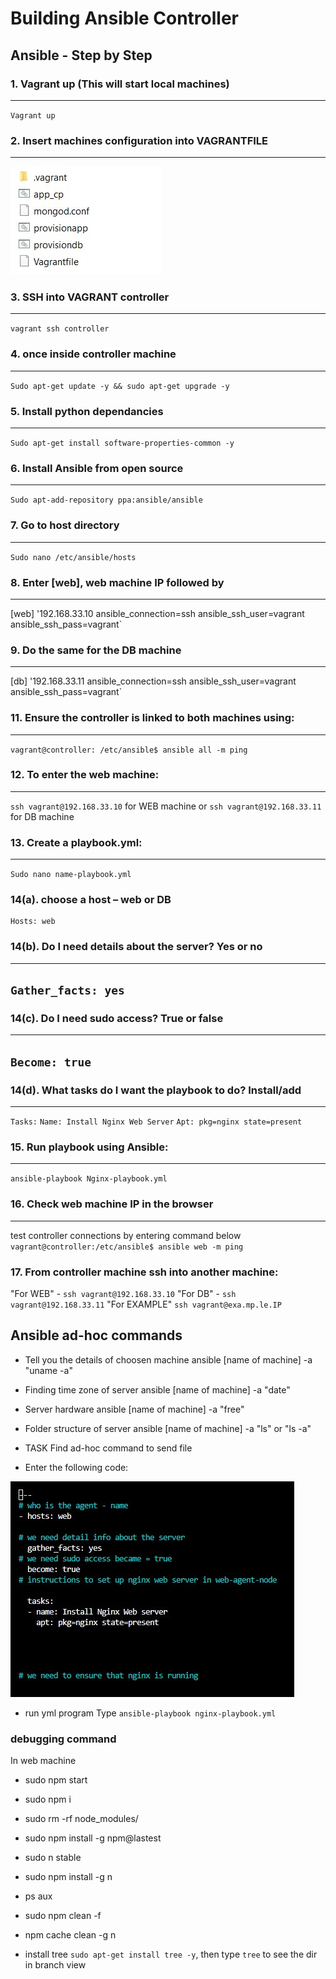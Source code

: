 # Building Ansible Controller

## Ansible - Step by Step

### 1.	Vagrant up (This will start local machines)
---
`Vagrant up`

### 2. Insert machines configuration into VAGRANTFILE
---
![vagrantfile in terminal](./Controller-steps-images/vagrantfile-in-terminal.jpg)

### 3. SSH into VAGRANT controller
---
`vagrant ssh controller`

### 4. once inside controller machine	
---
`Sudo apt-get update -y && sudo apt-get upgrade -y`


### 5. Install python dependancies
---
`Sudo apt-get install software-properties-common -y`

### 6. Install Ansible from open source 
---
`Sudo apt-add-repository ppa:ansible/ansible`


### 7. Go to host directory	
---
`Sudo nano /etc/ansible/hosts`

### 8. Enter [web], web machine IP followed by
---
[web]
'192.168.33.10 ansible_connection=ssh ansible_ssh_user=vagrant ansible_ssh_pass=vagrant`

### 9. Do the same for the DB machine
---
[db]
'192.168.33.11 ansible_connection=ssh ansible_ssh_user=vagrant ansible_ssh_pass=vagrant`

### 11. Ensure the controller is linked to both machines using:
---
`vagrant@controller: /etc/ansible$ ansible all -m ping`

### 12. To enter the web machine:
--- 
`ssh vagrant@192.168.33.10` for WEB machine
or
`ssh vagrant@192.168.33.11` for DB machine

### 13. Create a playbook.yml:
---
`Sudo nano name-playbook.yml`

### 14(a). choose a host – web or DB
	Hosts: web
	
### 14(b). Do I need details about the server?  Yes or no
---
`Gather_facts: yes`
-	
### 14(c). Do I need sudo access? True or false
---
`Become: true`
-	
### 14(d). What tasks do I want the playbook to do? Install/add
---
`Tasks:`
`Name: Install Nginx Web Server`
`Apt: pkg=nginx state=present`

### 15. Run playbook using Ansible:
---
`ansible-playbook Nginx-playbook.yml`

### 16.	Check web machine IP in the browser
---
test controller connections by entering command below
`vagrant@controller:/etc/ansible$ ansible web -m ping`

### 17. From controller machine ssh into another machine:
"For WEB" - `ssh vagrant@192.168.33.10`
"For DB" - `ssh vagrant@192.168.33.11`
"For EXAMPLE" `ssh vagrant@exa.mp.le.IP`

## Ansible ad-hoc commands

- Tell you the details of choosen machine
ansible [name of machine] -a "uname -a"

- Finding time zone of server
ansible [name of machine] -a "date"

- Server hardware
ansible [name of machine] -a "free"

- Folder structure of server
ansible [name of machine] -a "ls" or "ls -a"

- TASK
Find ad-hoc command to send file





- Enter the following code:

![Nginx playbook](./Controller-steps-images/nginx-playbook.jpg)

- run yml program
Type `ansible-playbook nginx-playbook.yml`

### debugging command
In web machine

- sudo npm start
- sudo npm i 
- sudo rm -rf node_modules/
- sudo npm install -g npm@lastest
- sudo n stable
- sudo npm install -g n
- ps aux
- sudo npm clean -f
- npm cache clean -g n

- install tree
`sudo apt-get install tree -y`, then type `tree` to see the dir in branch view